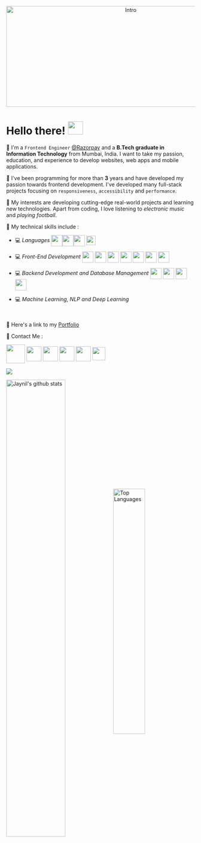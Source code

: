 
<p align="center"><img width="650" height="270" src="https://media.giphy.com/media/v1.Y2lkPTc5MGI3NjExNjM4NzI5YzgyZjI0YzU3YTAwZDBkOTAxZWNlOTM3OTkzMzE1MTkzYyZjdD1n/nzwGiC3Fb7M3MclN9h/giphy.gif" alt="Intro" /></p>

## <h1>Hello there! <img src="https://media.giphy.com/media/hvRJCLFzcasrR4ia7z/giphy.gif" width="40" height="35"></h1>

 📌 I'm a `Frontend Engineer` [@Razorpay](https://github.com/razorpay) and a **B.Tech graduate in Information Technology** from Mumbai, India. I want to take my passion, education, and experience to develop websites, web apps and mobile applications. 

 📌 I've been programming for more than **3** years and have developed my passion towards frontend development. I've developed many full-stack projects focusing on `responsiveness`, `accessibility` and `performance`.

 📌 My interests are developing cutting-edge real-world projects and learning new technologies. Apart from coding, I love listening to *electronic music* and *playing football*.

📌 My technical skills include :

 <!-- - 💻 *Languages* (**`C, Java, Python, R`**)-->
 - 💻 *Languages*  <img align="center" height="30" src="https://img.icons8.com/color/48/000000/c-programming.png"/><img align="center" height="30" src="https://img.icons8.com/color/144/000000/java-coffee-cup-logo.png"/><img align="center" height="30" src="https://img.icons8.com/color/144/000000/python.png"/> <img align="center" height="25" src="https://www.r-project.org/Rlogo.png" />

 - 💻 *Front-End Development* <img align="center" height="30" src="https://img.icons8.com/color/144/000000/html-5.png"/> <img align="center" height="30" src="https://img.icons8.com/color/144/000000/css3.png"/> <img align="center" height="30" src="https://img.icons8.com/color/144/000000/bootstrap.png"/> <img align="center" height="30" src="https://img.icons8.com/color/144/000000/javascript.png"/> <img align="center" height="30" src="https://img.icons8.com/color/144/000000/typescript.png"/> <img align="center" height="30" src="https://img.icons8.com/ultraviolet/480/000000/react.png"/> <img align="center" height="30" src="https://img.icons8.com/color/144/000000/angularjs.png"/> 

 - 💻 *Backend Development and Database Management*  <img align="center" height="30" src="https://img.icons8.com/color/144/000000/nodejs.png"/> <img align="center" height="30" src="https://img.icons8.com/color/144/000000/firebase.png"/> <img align="center" height="30" src="https://img.icons8.com/fluent/48/000000/mysql-logo.png" /> <img align="center" height="30" src="https://img.icons8.com/color/144/000000/postgreesql.png"/>

 - 💻 *Machine Learning, NLP and Deep Learning*
<br/>


📌 Here's a link to my [Portfolio](https://bit.ly/jaynil-profile)


📌 Contact Me :
<!--https://img.shields.io/badge/leetcode-%2300e600.svg?&style=for-the-badge&logo=leetcode&logoColor=black"-->

[<img align="center" height="50" src="https://img.icons8.com/fluent/144/000000/resume-website.png"/>](https://bit.ly/jaynil-profile)
[<img align="center" height="40" src="https://img.icons8.com/color/144/000000/linkedin.png"/>](https://www.linkedin.com/in/jaynilgaglani/)
[<img align="center" height="40" src="https://img.icons8.com/fluent/144/000000/twitter.png"/>](https://twitter.com/Jaynil_Gaglani)
[<img align="center" height="40" src="https://img.icons8.com/fluent/144/000000/instagram-new.png"/>](https://www.instagram.com/jaynil_gaglani/)
[<img align="center" height="40" src="https://img.icons8.com/fluent/144/000000/facebook-new.png"/>](https://www.facebook.com/jaynilgaglan)
[<img align="center" height="35" src="https://bit.ly/jaynil_leetcode_logo"/>](https://leetcode.com/jaynil1611/)
<!--
[<img align="center" height="40" src="https://img.icons8.com/windows/144/000000/quora.png"/>](https://www.quora.com/profile/Jaynil-Gaglani)
[<img align="center" height="40" src="https://img.icons8.com/windows/256/000000/hackerrank.png"/>](https://www.hackerrank.com/g_jaynil2401)
[<img align="center" height="40" src="https://img.icons8.com/ios-filled/150/000000/medium-monogram.png"/>](https://medium.com/@g.jaynil2401)
-->
![](https://komarev.com/ghpvc/?username=Jaynil1611&color=brightgreen)


<a href="https://github.com/Jaynil1611?tab=repositories"><img align="center" width="56%" src="https://github-readme-stats.vercel.app/api?username=Jaynil1611&show_icons=true&count_private=true&include_all_commits=true&line_height=21&cache_seconds=1800&theme=algolia" alt="Jaynil's github stats" /></a>
<a href="https://github.com/Jaynil1611?tab=repositories"><img align="center" width="41%" src="https://github-readme-stats.vercel.app/api/top-langs/?username=Jaynil1611&layout=compact&langs_count=6&theme=algolia" alt="Top Languages"/></a>


<!-- <a href="https://wakatime.com/@jaynil"><img align="center" width="56%" src="https://github-readme-stats.vercel.app/api/wakatime?username=jaynil&layout=compact&theme=algolia&custom_title=Jaynil's Wakatime Stats" 
alt="Jaynil's Wakatime Stats"/></a> -->
<!--<a href="https://github.com/Jaynil1611/ADS-PRO"><img align="center" src="https://github-readme-stats.vercel.app/api/pin/?username=Jaynil1611&repo=ADS-PRO&theme=tokyonight" alt="ADS-PRO"/></a>
<a href="https://github.com/Jaynil1611/AuctionPro"><img align="center" src="https://github-readme-stats.vercel.app/api/pin/?username=Jaynil1611&repo=AuctionPro&theme=tokyonight" alt="AuctionPro"/></a>
-->

